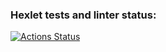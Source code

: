 ### Hexlet tests and linter status:
[![Actions Status](https://github.com/Bemax16/python-project-49/actions/workflows/hexlet-check.yml/badge.svg)](https://github.com/Bemax16/python-project-49/actions)